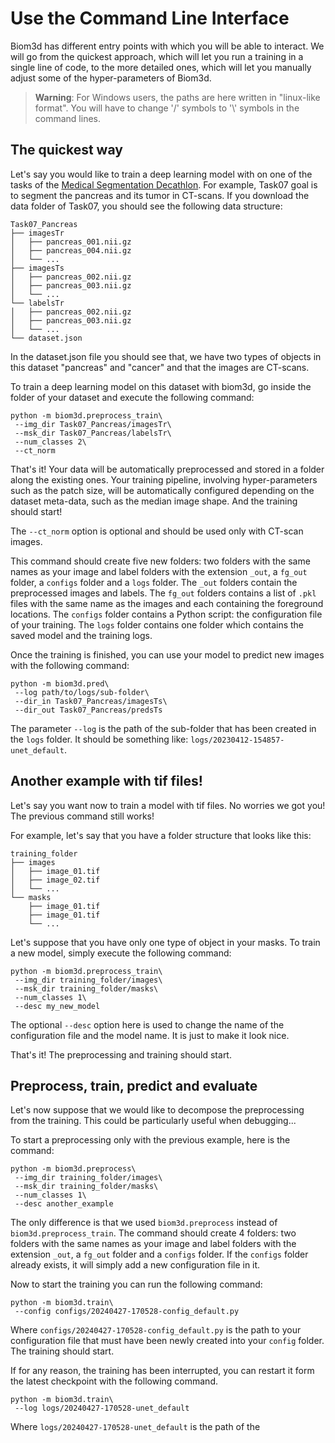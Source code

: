 # Use the Command Line Interface

Biom3d has different entry points with which you will be able to interact. We will go from the quickest approach, which will let you run a training in a single line of code, to the more detailed ones, which will let you manually adjust some of the hyper-parameters of Biom3d.

> **Warning**: For Windows users, the paths are here written in "linux-like format". You will have to change '/' symbols to '\\' symbols in the command lines. 

## The quickest way

Let's say you would like to train a deep learning model with on one of the tasks of the [Medical Segmentation Decathlon](http://medicaldecathlon.com/). For example, Task07 goal is to segment the pancreas and its tumor in CT-scans. If you download the data folder of Task07, you should see the following data structure:

    Task07_Pancreas
    ├── imagesTr
    │   ├── pancreas_001.nii.gz
    │   ├── pancreas_004.nii.gz
    │   └── ...
    ├── imagesTs
    │   ├── pancreas_002.nii.gz
    │   ├── pancreas_003.nii.gz
    │   └── ...
    └── labelsTr
    │   ├── pancreas_002.nii.gz
    │   ├── pancreas_003.nii.gz
    │   └── ...
    └── dataset.json

In the dataset.json file you should see that, we have two types of objects in this dataset "pancreas" and "cancer" and that the images are CT-scans.

To train a deep learning model on this dataset with biom3d, go inside the folder of your dataset and execute the following command:

```
python -m biom3d.preprocess_train\
 --img_dir Task07_Pancreas/imagesTr\
 --msk_dir Task07_Pancreas/labelsTr\
 --num_classes 2\
 --ct_norm
```

That's it! Your data will be automatically preprocessed and stored in a folder along the existing ones. Your training pipeline, involving hyper-parameters such as the patch size, will be automatically configured depending on the dataset meta-data, such as the median image shape. And the training should start!

The `--ct_norm` option is optional and should be used only with CT-scan images.

This command should create five new folders: two folders with the same names as your image and label folders with the extension `_out`, a `fg_out` folder, a `configs` folder and a `logs` folder. The `_out` folders contain the preprocessed images and labels. The `fg_out` folders contains a list of `.pkl` files with the same name as the images and each containing the foreground locations. The `configs` folder contains a Python script: the configuration file of your training. The `logs` folder contains one folder which contains the saved model and the training logs. 

Once the training is finished, you can use your model to predict new images with the following command:

```
python -m biom3d.pred\
 --log path/to/logs/sub-folder\
 --dir_in Task07_Pancreas/imagesTs\
 --dir_out Task07_Pancreas/predsTs
```

The parameter `--log` is the path of the sub-folder that has been created in the `logs` folder. It should be something like: `logs/20230412-154857-unet_default`.

## Another example with tif files!

Let's say you want now to train a model with tif files. No worries we got you! The previous command still works!

For example, let's say that you have a folder structure that looks like this:

    training_folder
    ├── images
    │   ├── image_01.tif
    │   ├── image_02.tif
    │   └── ...
    └── masks
        ├── image_01.tif
        ├── image_01.tif
        └── ...

Let's suppose that you have only one type of object in your masks. To train a new model, simply execute the following command:

```
python -m biom3d.preprocess_train\
 --img_dir training_folder/images\
 --msk_dir training_folder/masks\
 --num_classes 1\
 --desc my_new_model
```

The optional `--desc` option here is used to change the name of the configuration file and the model name. It is just to make it look nice.

That's it! The preprocessing and training should start.

## Preprocess, train, predict and evaluate

Let's now suppose that we would like to decompose the preprocessing from the training. This could be particularly useful when debugging...

To start a preprocessing only with the previous example, here is the command:

```
python -m biom3d.preprocess\
 --img_dir training_folder/images\
 --msk_dir training_folder/masks\
 --num_classes 1\
 --desc another_example
```

The only difference is that we used `biom3d.preprocess` instead of `biom3d.preprocess_train`. The command should create 4 folders: two folders with the same names as your image and label folders with the extension `_out`, a `fg_out` folder and a `configs` folder. If the `configs` folder already exists, it will simply add a new configuration file in it. 

Now to start the training you can run the following command:

```
python -m biom3d.train\
 --config configs/20240427-170528-config_default.py
```

Where `configs/20240427-170528-config_default.py` is the path to your configuration file that must have been newly created into your `config` folder. The training should start.

If for any reason, the training has been interrupted, you can restart it form the latest checkpoint with the following command. 

```
python -m biom3d.train\
 --log logs/20240427-170528-unet_default
```

Where `logs/20240427-170528-unet_default` is the path of the 

